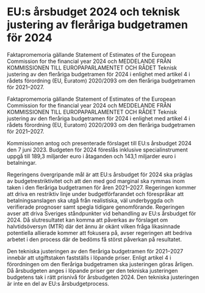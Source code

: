 # EU:s årsbudget 2024 och teknisk justering av fleråriga budgetramen för 2024

Faktapromemoria gällande Statement of Estimates of the European Commission for the financial year 2024 och MEDDELANDE FRÅN KOMMISSIONEN TILL EUROPAPARLAMENTET OCH RÅDET Teknisk justering av den fleråriga budgetramen för 2024 i enlighet med artikel 4 i rådets förordning (EU, Euratom) 2020/2093 om den fleråriga budgetramen för 2021–2027.

Faktapromemoria gällande Statement of Estimates of the European Commission for the financial year 2024 och MEDDELANDE FRÅN KOMMISSIONEN TILL EUROPAPARLAMENTET OCH RÅDET Teknisk justering av den fleråriga budgetramen för 2024 i enlighet med artikel 4 i rådets förordning (EU, Euratom) 2020/2093 om den fleråriga budgetramen för 2021–2027.

Kommissionen antog och presenterade förslaget till EU:s årsbudget 2024 den 7 juni 2023. Budgeten för 2024 föreslås inklusive specialinstrument uppgå till 189,3 miljarder euro i åtaganden och 143,1 miljarder euro i betalningar.

Regeringens övergripande mål är att EU:s årsbudget för 2024 ska präglas av budgetrestriktivitet och att den med god marginal ska rymmas inom taken i den fleråriga budgetramen för åren 2021–2027. Regeringen kommer att driva en restriktiv linje under budgetförfarandet och förespråkar att betalningsanslagen ska utgå från realistiska, väl underbyggda och verifierade prognoser samt spegla tidigare genomförande. Regeringen avser att driva Sveriges ståndpunkter vid behandling av EU:s årsbudget för 2024. Då slutresultatet kan komma att påverkas av förslaget om halvtidsöversyn (MTR) där det ännu är okänt vilken fråga likasinnade potentiella allierade kommer att fokusera på, avser regeringen att bedriva arbetet i den process där de bedöms få störst påverkan på resultatet.

Den tekniska justeringen av den fleråriga budgetramen för 2021–2027 innebär att utgiftstaken fastställs i löpande priser. Enligt artikel 4 i förordningen om den fleråriga budgetramen ska justeringen göras årligen. Då årsbudgeten anges i löpande priser ger den tekniska justeringen budgetens tak i rätt prisnivå för årsbudgeten 2024. Den tekniska justeringen är inte en del av EU:s årsbudgetprocess.
